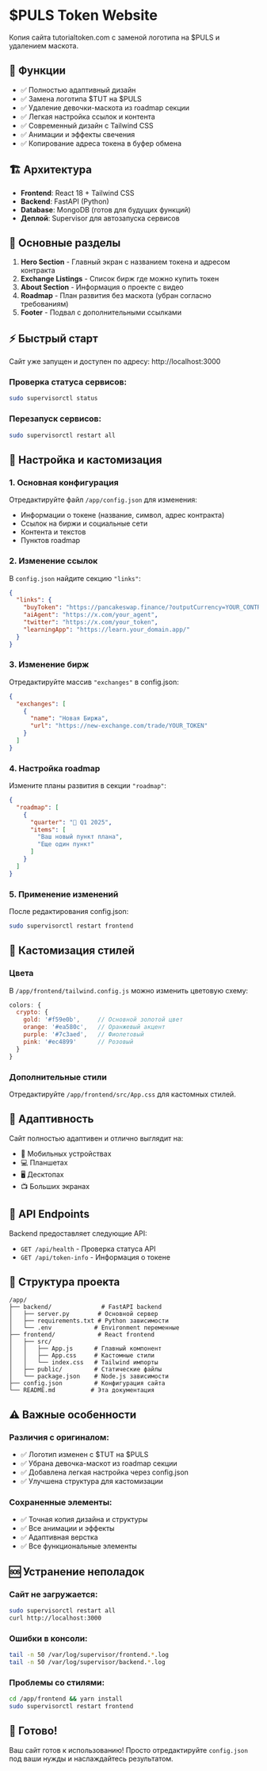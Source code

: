 # $PULS Token Website

Копия сайта tutorialtoken.com с заменой логотипа на $PULS и удалением маскота.

## 🚀 Функции

- ✅ Полностью адаптивный дизайн
- ✅ Замена логотипа $TUT на $PULS  
- ✅ Удаление девочки-маскота из roadmap секции
- ✅ Легкая настройка ссылок и контента
- ✅ Современный дизайн с Tailwind CSS
- ✅ Анимации и эффекты свечения
- ✅ Копирование адреса токена в буфер обмена

## 🏗️ Архитектура

- **Frontend**: React 18 + Tailwind CSS
- **Backend**: FastAPI (Python)
- **Database**: MongoDB (готов для будущих функций)
- **Деплой**: Supervisor для автозапуска сервисов

## 🎯 Основные разделы

1. **Hero Section** - Главный экран с названием токена и адресом контракта
2. **Exchange Listings** - Список бирж где можно купить токен  
3. **About Section** - Информация о проекте с видео
4. **Roadmap** - План развития без маскота (убран согласно требованиям)
5. **Footer** - Подвал с дополнительными ссылками

## ⚡ Быстрый старт

Сайт уже запущен и доступен по адресу: http://localhost:3000

### Проверка статуса сервисов:
```bash
sudo supervisorctl status
```

### Перезапуск сервисов:
```bash
sudo supervisorctl restart all
```

## 🔧 Настройка и кастомизация

### 1. Основная конфигурация
Отредактируйте файл `/app/config.json` для изменения:
- Информации о токене (название, символ, адрес контракта)  
- Ссылок на биржи и социальные сети
- Контента и текстов
- Пунктов roadmap

### 2. Изменение ссылок
В `config.json` найдите секцию `"links"`:
```json
{
  "links": {
    "buyToken": "https://pancakeswap.finance/?outputCurrency=YOUR_CONTRACT",
    "aiAgent": "https://x.com/your_agent", 
    "twitter": "https://x.com/your_token",
    "learningApp": "https://learn.your_domain.app/"
  }
}
```

### 3. Изменение бирж
Отредактируйте массив `"exchanges"` в config.json:
```json
{
  "exchanges": [
    {
      "name": "Новая Биржа",
      "url": "https://new-exchange.com/trade/YOUR_TOKEN"
    }
  ]
}
```

### 4. Настройка roadmap
Измените планы развития в секции `"roadmap"`:
```json
{
  "roadmap": [
    {
      "quarter": "🚀 Q1 2025",
      "items": [
        "Ваш новый пункт плана",
        "Еще один пункт"
      ]
    }
  ]
}
```

### 5. Применение изменений
После редактирования config.json:
```bash
sudo supervisorctl restart frontend
```

## 🎨 Кастомизация стилей

### Цвета
В `/app/frontend/tailwind.config.js` можно изменить цветовую схему:
```javascript
colors: {
  crypto: {
    gold: '#f59e0b',     // Основной золотой цвет
    orange: '#ea580c',   // Оранжевый акцент
    purple: '#7c3aed',   // Фиолетовый
    pink: '#ec4899'      // Розовый
  }
}
```

### Дополнительные стили
Отредактируйте `/app/frontend/src/App.css` для кастомных стилей.

## 📱 Адаптивность

Сайт полностью адаптивен и отлично выглядит на:
- 📱 Мобильных устройствах
- 💻 Планшетах  
- 🖥️ Десктопах
- 📺 Больших экранах

## 🔗 API Endpoints

Backend предоставляет следующие API:
- `GET /api/health` - Проверка статуса API
- `GET /api/token-info` - Информация о токене

## 📂 Структура проекта

```
/app/
├── backend/              # FastAPI backend
│   ├── server.py        # Основной сервер  
│   ├── requirements.txt # Python зависимости
│   └── .env            # Environment переменные
├── frontend/            # React frontend
│   ├── src/
│   │   ├── App.js      # Главный компонент
│   │   ├── App.css     # Кастомные стили
│   │   └── index.css   # Tailwind импорты
│   ├── public/         # Статические файлы
│   └── package.json    # Node.js зависимости
├── config.json         # Конфигурация сайта
└── README.md          # Эта документация
```

## ⚠️ Важные особенности

### Различия с оригиналом:
- ✅ Логотип изменен с $TUT на $PULS
- ✅ Убрана девочка-маскот из roadmap секции  
- ✅ Добавлена легкая настройка через config.json
- ✅ Улучшена структура для кастомизации

### Сохраненные элементы:
- ✅ Точная копия дизайна и структуры
- ✅ Все анимации и эффекты
- ✅ Адаптивная верстка
- ✅ Все функциональные элементы

## 🆘 Устранение неполадок

### Сайт не загружается:
```bash
sudo supervisorctl restart all
curl http://localhost:3000
```

### Ошибки в консоли:
```bash
tail -n 50 /var/log/supervisor/frontend.*.log
tail -n 50 /var/log/supervisor/backend.*.log
```

### Проблемы со стилями:
```bash
cd /app/frontend && yarn install
sudo supervisorctl restart frontend
```

## 🎉 Готово!

Ваш сайт готов к использованию! Просто отредактируйте `config.json` под ваши нужды и наслаждайтесь результатом.